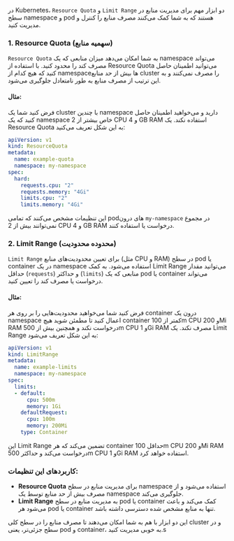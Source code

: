 در Kubernetes، `Resource Quota` و `Limit Range` دو ابزار مهم برای مدیریت منابع در سطح namespace و pod هستند که به شما کمک می‌کنند مصرف منابع را کنترل و مدیریت کنید.

### 1. **Resource Quota (سهمیه منابع)**
`Resource Quota` به شما امکان می‌دهد میزان منابعی که یک namespace می‌تواند مصرف کند را محدود کنید. با استفاده از Resource Quota می‌توانید اطمینان حاصل کنید که هیچ کدام از namespaceها بیش از حد منابع cluster را مصرف نمی‌کنند و به این ترتیب از مصرف منابع به طور نامتعادل جلوگیری می‌شود.

#### مثال:
فرض کنید شما یک cluster با چندین namespace دارید و می‌خواهید اطمینان حاصل کنید که یک namespace خاص بیشتر از 2 CPU و 4 GB RAM استفاده نکند. یک Resource Quota به این شکل تعریف می‌کنید:

```yaml
apiVersion: v1
kind: ResourceQuota
metadata:
  name: example-quota
  namespace: my-namespace
spec:
  hard:
    requests.cpu: "2"
    requests.memory: "4Gi"
    limits.cpu: "2"
    limits.memory: "4Gi"
```

این تنظیمات مشخص می‌کنند که تمامی podهای درون `my-namespace` در مجموع نمی‌توانند بیش از 2 CPU و 4 GB RAM درخواست یا استفاده کنند.

### 2. **Limit Range (محدوده محدودیت)**
`Limit Range` برای تعیین محدودیت‌های منابع (مثل CPU و RAM) در سطح pod یا container در یک namespace استفاده می‌شود. به کمک Limit Range می‌توانید مقدار حداقل (`requests`) و حداکثر (`limits`) منابعی که یک pod یا container می‌تواند درخواست یا مصرف کند را تعیین کنید.

#### مثال:
فرض کنید شما می‌خواهید محدودیت‌هایی را بر روی هر container درون یک namespace اعمال کنید تا مطمئن شوید هیچ container کمتر از 100m CPU و 200Mi RAM درخواست نکند و همچنین بیش از 500m CPU و 1Gi RAM مصرف نکند. یک Limit Range به این شکل تعریف می‌شود:

```yaml
apiVersion: v1
kind: LimitRange
metadata:
  name: example-limits
  namespace: my-namespace
spec:
  limits:
  - default:
      cpu: 500m
      memory: 1Gi
    defaultRequest:
      cpu: 100m
      memory: 200Mi
    type: Container
```

این Limit Range تضمین می‌کند که هر container حداقل 100m CPU و 200Mi RAM درخواست می‌کند و حداکثر 500m CPU و 1Gi RAM استفاده خواهد کرد.

### کاربردهای این تنظیمات:
- **Resource Quota** برای مدیریت منابع در سطح namespace استفاده می‌شود و از مصرف بیش از حد منابع توسط یک namespace جلوگیری می‌کند.
- **Limit Range** به مدیریت منابع در سطح pod یا container کمک می‌کند و باعث می‌شود هر pod یا container تنها به منابع مشخص شده دسترسی داشته باشد.

این دو ابزار با هم به شما امکان می‌دهند تا مصرف منابع را در سطح کلی cluster و در سطح جزئی‌تر، یعنی pod و container، به خوبی مدیریت کنید.s
